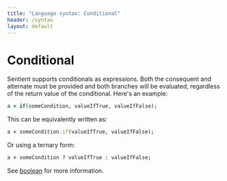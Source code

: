 ```yaml
---
title: "Language syntax: Conditional"
header: /syntax
layout: default
---
```

# Conditional

Sentient supports conditionals as expressions. Both the consequent and alternate
must be provided and both branches will be evaluated, regardless of the return
value of the conditional. Here's an example:

```ruby
a = if(someCondition, valueIfTrue, valueIfFalse);
```

This can be equivalently written as:

```ruby
a = someCondition.if(valueIfTrue, valueIfFalse);
```

Or using a ternary form:

```ruby
a = someCondition ? valueIfTrue : valueIfFalse;
```

See [boolean](../library/boolean) for more information.
